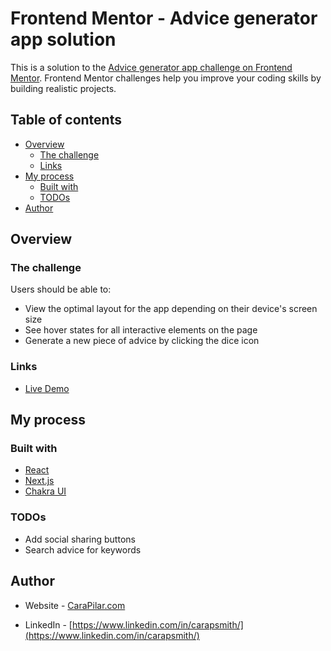 # Frontend Mentor - Advice generator app solution

This is a solution to the [Advice generator app challenge on Frontend Mentor](https://www.frontendmentor.io/challenges/advice-generator-app-QdUG-13db). Frontend Mentor challenges help you improve your coding skills by building realistic projects.

## Table of contents

- [Overview](#overview)
  - [The challenge](#the-challenge)
  <!-- - [Screenshot](#screenshot) -->
  - [Links](#links)
- [My process](#my-process)
  - [Built with](#built-with)
  - [TODOs](#continued-development)
- [Author](#author)


## Overview

### The challenge

Users should be able to:

- View the optimal layout for the app depending on their device's screen size
- See hover states for all interactive elements on the page
- Generate a new piece of advice by clicking the dice icon

<!-- ### Screenshot

![](./screenshot.jpg) -->

### Links

- [Live Demo](https://advice-generator-carapilar.vercel.app/)

## My process

### Built with

- [React](https://reactjs.org/)
- [Next.js](https://nextjs.org/)
- [Chakra UI](https://chakra-ui.com/)


### TODOs

- Add social sharing buttons
- Search advice for keywords


## Author

- Website - [CaraPilar.com](https://www.carapilar.com)
<!-- - Frontend Mentor - [@yourusername](https://www.frontendmentor.io/profile/yourusername) -->
- LinkedIn - [https://www.linkedin.com/in/carapsmith/](https://www.linkedin.com/in/carapsmith/)

